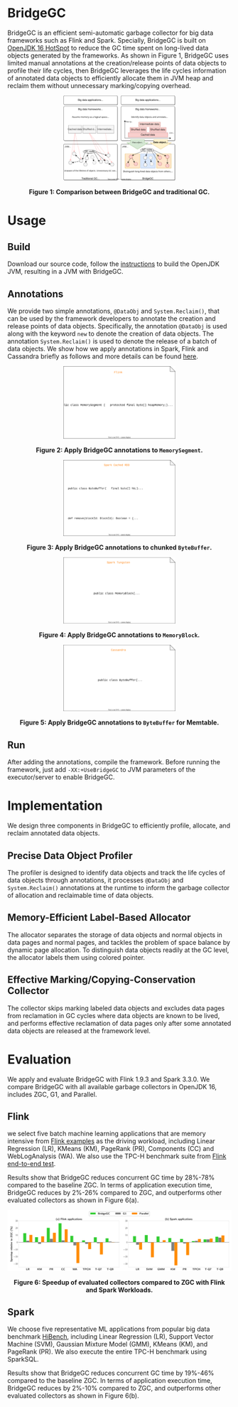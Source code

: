 # BridgeGC
BridgeGC is an efficient semi-automatic garbage collector for big data frameworks such as Flink and Spark. Specially, BridgeGC is built on [OpenJDK 16 HotSpot](https://github.com/openjdk/jdk16) to reduce the GC time spent on long-lived data objects generated by the frameworks. As shown in Figure 1, BridgeGC uses limited manual annotations at the creation/release points of data objects to profile their life cycles, then BridgeGC leverages the life cycles information of annotated data objects to efficiently allocate them in JVM heap and reclaim them without unnecessary marking/copying overhead.
<div align=center>
<img decoding="async" src="Figures/bridgegc-intro.svg" width="50%">

**Figure 1: Comparison between BridgeGC and traditional GC.**
</div>

# Usage

## Build

Download our source code, follow the [instructions](https://openjdk.org/groups/build/doc/building.html) to build the OpenJDK JVM, resulting in a JVM with BridgeGC. 

## Annotations
We provide two simple annotations, `@DataObj` and `System.Reclaim()`, that can be used by the framework developers to annotate the creation and release points of data objects. Specifically, the annotation `@DataObj` is used along with the keyword `new` to denote the creation of data objects. The annotation `System.Reclaim()` is used to denote the release of a batch of data objects. We show how we apply annotations in Spark, Flink and Cassandra briefly as follows and more details can be found [here](Apply/README.md).

<div align=center>
<img decoding="async" src="Figures/flink.svg" width="50%">

**Figure 2: Apply BridgeGC annotations to `MemorySegment`.**
</div>

<div align=center>
<img decoding="async" src="Figures/spark-rdd.svg" width="50%">

**Figure 3: Apply BridgeGC annotations to chunked `ByteBuffer`.**
</div>

<div align=center>
<img decoding="async" src="Figures/spark-tungsten.svg" width="50%">

**Figure 4: Apply BridgeGC annotations to `MemoryBlock`.**
</div>

<div align=center>
<img decoding="async" src="Figures/cassandra.svg" width="50%">

**Figure 5: Apply BridgeGC annotations to `ByteBuffer` for Memtable.**
</div>

## Run
After adding the annotations, compile the framework. Before running the framework, just add `-XX:+UseBridgeGC` to JVM parameters of the executor/server to enable BridgeGC.

# Implementation
We design three components in BridgeGC to efficiently profile, allocate, and reclaim annotated data objects.

## Precise Data Object Profiler
The profiler is designed to identify data objects and track the life cycles of data objects through annotations, it processes `@DataObj` and `System.Reclaim()` annotations at the runtime to inform the garbage collector of allocation and reclaimable time of data objects.

## Memory-Efficient Label-Based Allocator
The allocator separates the storage of data objects and normal objects in data pages and normal pages, and tackles the problem of space balance by dynamic page allocation. To distinguish data objects readily at the GC level, the allocator labels them using colored pointer.

## Effective Marking/Copying-Conservation Collector 
The collector skips marking labeled data objects and excludes data pages from reclamation in GC cycles where data objects are known to be lived, and performs effective reclamation of data pages only after some annotated data objects are released at the framework level.

# Evaluation
We apply and evaluate BridgeGC with Flink 1.9.3 and Spark 3.3.0. We compare BridgeGC with all available garbage collectors in OpenJDK 16, includes ZGC, G1, and Parallel. 
<!-- We also compare BridgeGC with a state-of-the-art research work [ROLP](https://rodrigo-bruno.github.io/papers/rbruno-eurosys19.pdf).-->
## Flink
we select five batch machine learning applications that are memory intensive from [Flink examples](https://github.com/apache/flink/tree/master/flink-exa) as the driving workload, including Linear Regression (LR), KMeans (KM), PageRank (PR), Components (CC) and WebLogAnalysis (WA). We also use the TPC-H benchmark suite from [Flink end-to-end test](https://github.com/apache/flink/tree/master/flink-end-to-end-tests/flink-tpch-test).

Results show that BridgeGC reduces concurrent GC time by 28\%-78\% compared to the baseline ZGC. In terms of application execution time, BridgeGC reduces by 2\%-26\% compared to ZGC, and outperforms other evaluated collectors as shown in Figure 6(a).   
<div align=center>
<img decoding="async" src="Figures/asplos_flink_overall.svg" width="100%">

**Figure 6: Speedup of evaluated collectors compared to ZGC with Flink and Spark Workloads.**
</div>

## Spark
We choose five representative ML applications from popular big data benchmark [HiBench](https://github.com/Intel-bigdata/HiBench), including Linear Regression (LR), Support Vector Machine (SVM), Gaussian Mixture Model (GMM), KMeans (KM), and PageRank (PR). We also execute the entire TPC-H benchmark using SparkSQL.

Results show that BridgeGC reduces concurrent GC time by 19\%-46\% compared to the baseline ZGC. In terms of application execution time, BridgeGC reduces by 2\%-10\% compared to ZGC, and outperforms other evaluated collectors as shown in Figure 6(b).